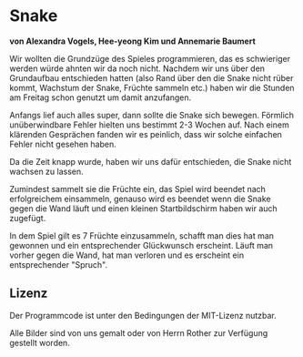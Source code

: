 
# Snake 

**von Alexandra Vogels, Hee-yeong Kim und Annemarie Baumert**

Wir wollten die Grundzüge des Spieles programmieren, das es schwieriger werden würde ahnten wir da noch nicht.
Nachdem wir uns über den Grundaufbau entschieden hatten (also Rand über den die Snake nicht rüber kommt, Wachstum der Snake, Früchte sammeln etc.) haben wir die Stunden am Freitag schon genutzt um damit anzufangen. 

Anfangs lief auch alles super, dann sollte die Snake sich bewegen.
Förmlich unüberwindbare Fehler hielten uns bestimmt 2-3 Wochen auf.
Nach einem klärenden Gesprächen fanden wir es peinlich, dass wir solche einfachen Fehler nicht gesehen haben.

Da die Zeit knapp wurde, haben wir uns dafür entschieden, die Snake nicht wachsen zu lassen.

Zumindest sammelt sie die Früchte ein, das Spiel wird beendet nach erfolgreichem einsammeln, genauso wird es beendet wenn die Snake gegen die Wand läuft und einen kleinen Startbildschirm haben wir auch zugefügt.

In dem Spiel gilt es 7 Früchte einzusammeln, schafft man dies hat man gewonnen und ein entsprechender Glückwunsch erscheint.
Läuft man vorher gegen die Wand, hat man verloren und es erscheint ein entsprechender "Spruch".

## Lizenz

Der Programmcode ist unter den Bedingungen der MIT-Lizenz nutzbar.

Alle Bilder sind von uns gemalt oder von Herrn Rother zur Verfügung gestellt worden.

